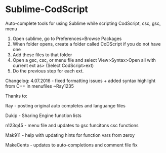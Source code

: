 # Sublime-CodScript
Auto-complete tools for using Sublime while scripting CodScript, csc, gsc, menu

1. Open sublime, go to Preferences>Browse Packages
2. When folder opens, create a folder called CoDScript if you do not have one
3. Add these files to that folder
4. Open a gsc, csc, or menu file and select View>Syntax>Open all with current ext as> (Select CodScript>ext)
6. Do the previous step for each ext.

Changelog:
  4.07.2016 - fixed formatting issues + added syntax highlight from C++ in menufiles ~Ray1235

Thanks to:

Ray - posting original auto completes and languange files

Dukip - Sharing Engine function lists

n123q45 - menu file and updates to gsc funcitons csc functions

Mak911 - help with updating hints for function vars from zeroy

MakeCents - updates to auto-completions and comment file fix
